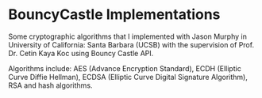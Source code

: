 BouncyCastle Implementations
============================

Some cryptographic algorithms that I implemented with Jason Murphy in University of California: Santa Barbara (UCSB) with the supervision of Prof. Dr. Cetin Kaya Koc using Bouncy Castle API.

Algorithms include: AES (Advance Encryption Standard), ECDH (Elliptic Curve Diffie Hellman), ECDSA (Elliptic Curve Digital Signature Algorithm), RSA and hash algorithms.


